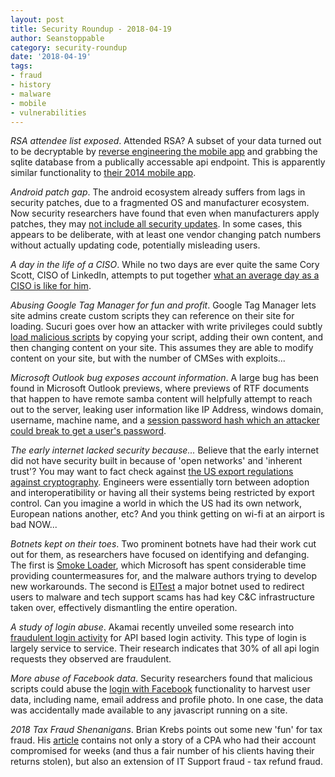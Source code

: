 ```yaml
---
layout: post
title: Security Roundup - 2018-04-19
author: Seanstoppable
category: security-roundup
date: '2018-04-19'
tags:
- fraud
- history
- malware
- mobile
- vulnerabilities
---
```


_RSA attendee list exposed_. Attended RSA? A subset of your data turned out to
be decryptable by [reverse engineering the mobile
app](https://twitter.com/svblxyz/status/987044025122336774) and grabbing the
sqlite database from a publically accessable api endpoint. This is apparently
similar functionality to [their 2014 mobile
app](https://twitter.com/0xmchow/status/986806246991908865).

_Android patch gap_. The android ecosystem already suffers from lags in security
patches, due to a fragmented OS and manufacturer ecosystem. Now security
researchers have found that even when manufacturers apply patches, they may [not
include all security
updates](https://www.wired.com/story/android-phones-hide-missed-security-updates-from-you/).
In some cases, this appears to be deliberate, with at least one vendor changing
patch numbers without actually updating code, potentially misleading users.

_A day in the life of a CISO_. While no two days are ever quite the same Cory
Scott, CISO of LinkedIn, attempts to put together [what an average day as a CISO
is like for
him](https://www.linkedin.com/pulse/day-life-linkedin-ciso-cory-scott).

_Abusing Google Tag Manager for fun and profit_. Google Tag Manager lets site
admins create custom scripts they can reference on their site for loading.
Sucuri goes over how an attacker with write privileges could subtly [load
malicious
scripts](https://blog.sucuri.net/2018/04/malicious-activities-google-tag-manager.html)
by copying your script, adding their own content, and then changing content on
your site. This assumes they are able to modify content on your site, but with
the number of CMSes with exploits...

_Microsoft Outlook bug exposes account information_. A large bug has been found
in Microsoft Outlook previews, where previews of RTF documents that happen to
have remote samba content will helpfully attempt to reach out to the server,
leaking user information like IP Address, windows domain, username, machine
name, and a [session password hash which an attacker could break to get a user's
password](https://www.hackread.com/microsoft-outlook-bug-expose-windows-credentials/).

_The early internet lacked security because..._ Believe that the early internet
did not have security built in because of 'open networks' and 'inherent trust'?
You may want to fact check against [the US export regulations against
cryptography](https://gettys.wordpress.com/2018/04/09/mythology-about-security/).
Engineers were essentially torn between adoption and interoperatibility or
having all their systems being restricted by export control. Can you imagine a
world in which the US had its own network, European nations another, etc? And
you think getting on wi-fi at an airport is bad NOW...

_Botnets kept on their toes_. Two prominent botnets have had their work cut out
for them, as researchers have focused on identifying and defanging. The first is
[Smoke Loader](https://www.spamhaus.org/news/article/774/), which Microsoft has
spent considerable time providing countermeasures for, and the malware authors
trying to develop new workarounds. The second is
[EITest](https://www.bleepingcomputer.com/news/security/researchers-take-down-network-of-52-000-infected-servers-distributing-malware/)
a major botnet used to redirect users to malware and tech support scams has had
key C&C infrastructure taken over, effectively dismantling the entire operation.

_A study of login abuse_. Akamai recently unveiled some research into
[fraudulent login
activity](https://blogs.akamai.com/2018/04/part-2-the-dark-side-of-apis.html)
for API based login activity. This type of login is largely service to service.
Their research indicates that 30% of all api login requests they observed are
fraudulent.

_More abuse of Facebook data_. Security researchers found that malicious scripts
could abuse the [login with
Facebook](https://freedom-to-tinker.com/2018/04/18/no-boundaries-for-facebook-data-third-party-trackers-abuse-facebook-login/)
functionality to harvest user data, including name, email address and profile
photo. In one case, the data was accidentally made available to any javascript
running on a site.

_2018 Tax Fraud Shenanigans_. Brian Krebs points out some new 'fun' for tax
fraud. His
[article](https://krebsonsecurity.com/2018/04/when-identity-thieves-hack-your-accountant)
contains not only a story of a CPA who had their account compromised for weeks
(and thus a fair number of his clients having their returns stolen), but also an
extension of IT Support fraud - tax refund fraud.
